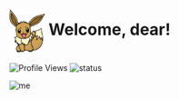 # <img align="center" src="./assets/eevee.png" height="75px" /> Welcome, dear!

![Profile Views](https://komarev.com/ghpvc/?username=Javiercuba) ![status](https://img.shields.io/badge/status-up-brightgreen)

![me](https://www.canva.com/design/DAEZNAF-6Lg/ASxdHaD-rD1AuWQWXYvAEQ/watch?utm_content=DAEZNAF-6Lg&utm_campaign=designshare&utm_medium=link&utm_source=publishsharelink)
</br>
</br>

<br/> <br/>
